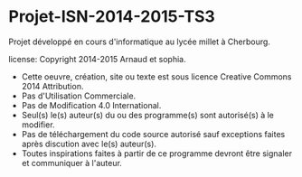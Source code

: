 Projet-ISN-2014-2015-TS3
========================

Projet développé en cours d'informatique au lycée millet à Cherbourg.

license:
Copyright 2014-2015 Arnaud et sophia.
 - Cette oeuvre, création, site ou texte est sous licence Creative Commons 2014  Attribution.
 - Pas d'Utilisation Commerciale.
 - Pas de Modification 4.0 International.
 - Seul(s) le(s) auteur(s) du ou des programme(s) sont autorisé(s) à le modifier.
 - Pas de téléchargement du code source autorisé sauf exceptions faites après discution avec le(s) auteur(s).
 - Toutes inspirations faites à partir de ce programme devront être signaler et communiquer à l'auteur.
